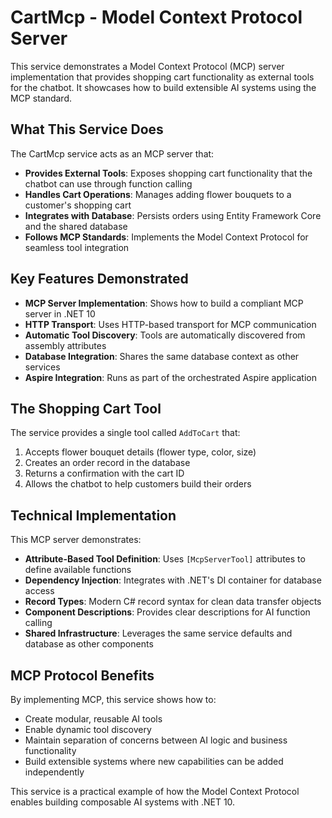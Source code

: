 # CartMcp - Model Context Protocol Server

This service demonstrates a Model Context Protocol (MCP) server implementation that provides shopping cart functionality as external tools for the chatbot. It showcases how to build extensible AI systems using the MCP standard.

## What This Service Does

The CartMcp service acts as an MCP server that:

- **Provides External Tools**: Exposes shopping cart functionality that the chatbot can use through function calling
- **Handles Cart Operations**: Manages adding flower bouquets to a customer's shopping cart
- **Integrates with Database**: Persists orders using Entity Framework Core and the shared database
- **Follows MCP Standards**: Implements the Model Context Protocol for seamless tool integration

## Key Features Demonstrated

- **MCP Server Implementation**: Shows how to build a compliant MCP server in .NET 10
- **HTTP Transport**: Uses HTTP-based transport for MCP communication
- **Automatic Tool Discovery**: Tools are automatically discovered from assembly attributes
- **Database Integration**: Shares the same database context as other services
- **Aspire Integration**: Runs as part of the orchestrated Aspire application

## The Shopping Cart Tool

The service provides a single tool called `AddToCart` that:

1. Accepts flower bouquet details (flower type, color, size)
2. Creates an order record in the database
3. Returns a confirmation with the cart ID
4. Allows the chatbot to help customers build their orders

## Technical Implementation

This MCP server demonstrates:

- **Attribute-Based Tool Definition**: Uses `[McpServerTool]` attributes to define available functions
- **Dependency Injection**: Integrates with .NET's DI container for database access
- **Record Types**: Modern C# record syntax for clean data transfer objects
- **Component Descriptions**: Provides clear descriptions for AI function calling
- **Shared Infrastructure**: Leverages the same service defaults and database as other components

## MCP Protocol Benefits

By implementing MCP, this service shows how to:

- Create modular, reusable AI tools
- Enable dynamic tool discovery
- Maintain separation of concerns between AI logic and business functionality
- Build extensible systems where new capabilities can be added independently

This service is a practical example of how the Model Context Protocol enables building composable AI systems with .NET 10.
